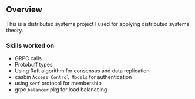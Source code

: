 ## Overview

This is a distributed systems project I used for applying distributed systems theory.

### Skills worked on
- GRPC calls
- Protobuff types
- Using Raft algorithm for consensus and data replication
- casbin `Access Control Models` for authentication
- using `serf` protocol for membership
- grpc `balancer` pkg for load balanacing
